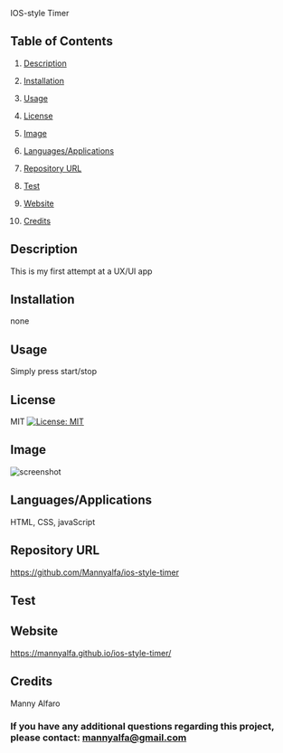 IOS-style  Timer
  
## Table of Contents

1. [Description](#description)

2. [Installation](#installation)

3. [Usage](#usage)

4. [License](#license)

5. [Image](#Image)

6. [Languages/Applications](#languages-applications)

7. [Repository URL](#repository-url)

8. [Test](#test)

9. [Website](#website)

10. [Credits](#credits)

## Description
This is my first attempt at a UX/UI app

## Installation
none

## Usage
Simply press start/stop

## License
MIT [![License: MIT](https://img.shields.io/badge/License-MIT-yellow.svg)](https://opensource.org/licenses/MIT)

## Image
![screenshot](https://github.com/Mannyalfa/ios-style-timer/blob/main/assets/images/screenshot.jpg)

## Languages/Applications
HTML, CSS, javaScript

## Repository URL
https://github.com/Mannyalfa/ios-style-timer 

## Test

## Website
https://mannyalfa.github.io/ios-style-timer/  
    
## Credits
Manny Alfaro

### If you have any additional questions regarding this project, please contact: mannyalfa@gmail.com


    